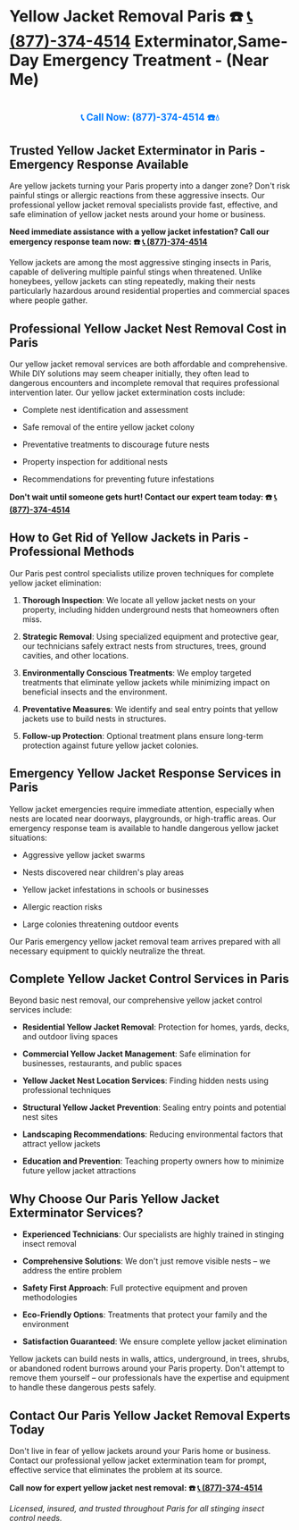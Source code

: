 # Yellow Jacket Removal Paris ☎️ [📞 (877)-374-4514](https://pest-control-4514.netlify.app) Exterminator,Same-Day Emergency Treatment - (Near Me)
# 

<p align="center" style="font-size: 1.2em; font-weight: bold; margin: 20px 0;">
  <a href="https://pest-control-4514.netlify.app" target="_blank" style="color: #007BFF; text-decoration: none;">📞 Call Now: (877)-374-4514 ☎️💧</a>
</p>

## Trusted Yellow Jacket Exterminator in Paris - Emergency Response Available

Are yellow jackets turning your Paris property into a danger zone? Don't risk painful stings or allergic reactions from these aggressive insects. Our professional yellow jacket removal specialists provide fast, effective, and safe elimination of yellow jacket nests around your home or business.

**Need immediate assistance with a yellow jacket infestation? Call our emergency response team now: ☎️ [📞 (877)-374-4514](https://pest-control-4514.netlify.app)**

Yellow jackets are among the most aggressive stinging insects in Paris, capable of delivering multiple painful stings when threatened. Unlike honeybees, yellow jackets can sting repeatedly, making their nests particularly hazardous around residential properties and commercial spaces where people gather.

## Professional Yellow Jacket Nest Removal Cost in Paris

Our yellow jacket removal services are both affordable and comprehensive. While DIY solutions may seem cheaper initially, they often lead to dangerous encounters and incomplete removal that requires professional intervention later. Our yellow jacket extermination costs include:

- Complete nest identification and assessment

- Safe removal of the entire yellow jacket colony

- Preventative treatments to discourage future nests

- Property inspection for additional nests

- Recommendations for preventing future infestations

**Don't wait until someone gets hurt! Contact our expert team today: ☎️ [📞 (877)-374-4514](https://pest-control-4514.netlify.app)**

## How to Get Rid of Yellow Jackets in Paris - Professional Methods

Our Paris pest control specialists utilize proven techniques for complete yellow jacket elimination:

1. **Thorough Inspection**: We locate all yellow jacket nests on your property, including hidden underground nests that homeowners often miss.

2. **Strategic Removal**: Using specialized equipment and protective gear, our technicians safely extract nests from structures, trees, ground cavities, and other locations.

3. **Environmentally Conscious Treatments**: We employ targeted treatments that eliminate yellow jackets while minimizing impact on beneficial insects and the environment.

4. **Preventative Measures**: We identify and seal entry points that yellow jackets use to build nests in structures.

5. **Follow-up Protection**: Optional treatment plans ensure long-term protection against future yellow jacket colonies.

## Emergency Yellow Jacket Response Services in Paris

Yellow jacket emergencies require immediate attention, especially when nests are located near doorways, playgrounds, or high-traffic areas. Our emergency response team is available to handle dangerous yellow jacket situations:

- Aggressive yellow jacket swarms

- Nests discovered near children's play areas

- Yellow jacket infestations in schools or businesses

- Allergic reaction risks

- Large colonies threatening outdoor events

Our Paris emergency yellow jacket removal team arrives prepared with all necessary equipment to quickly neutralize the threat.

## Complete Yellow Jacket Control Services in Paris

Beyond basic nest removal, our comprehensive yellow jacket control services include:

- **Residential Yellow Jacket Removal**: Protection for homes, yards, decks, and outdoor living spaces

- **Commercial Yellow Jacket Management**: Safe elimination for businesses, restaurants, and public spaces

- **Yellow Jacket Nest Location Services**: Finding hidden nests using professional techniques

- **Structural Yellow Jacket Prevention**: Sealing entry points and potential nest sites

- **Landscaping Recommendations**: Reducing environmental factors that attract yellow jackets

- **Education and Prevention**: Teaching property owners how to minimize future yellow jacket attractions

## Why Choose Our Paris Yellow Jacket Exterminator Services?

- **Experienced Technicians**: Our specialists are highly trained in stinging insect removal

- **Comprehensive Solutions**: We don't just remove visible nests – we address the entire problem

- **Safety First Approach**: Full protective equipment and proven methodologies

- **Eco-Friendly Options**: Treatments that protect your family and the environment

- **Satisfaction Guaranteed**: We ensure complete yellow jacket elimination

Yellow jackets can build nests in walls, attics, underground, in trees, shrubs, or abandoned rodent burrows around your Paris property. Don't attempt to remove them yourself – our professionals have the expertise and equipment to handle these dangerous pests safely.

## Contact Our Paris Yellow Jacket Removal Experts Today

Don't live in fear of yellow jackets around your Paris home or business. Contact our professional yellow jacket extermination team for prompt, effective service that eliminates the problem at its source.

**Call now for expert yellow jacket nest removal: ☎️ [📞 (877)-374-4514](https://pest-control-4514.netlify.app)**

*Licensed, insured, and trusted throughout Paris for all stinging insect control needs.*
